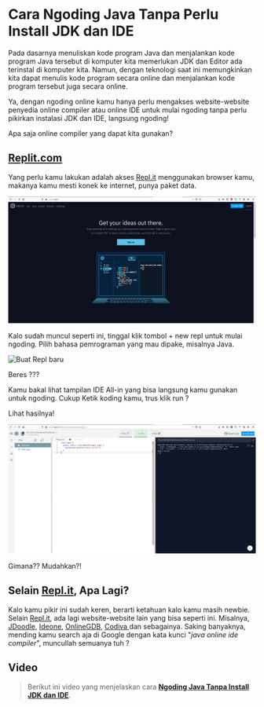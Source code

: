 # Cara Ngoding Java Tanpa Perlu Install JDK dan IDE

Pada dasarnya menuliskan kode program Java dan menjalankan kode program Java tersebut di komputer kita memerlukan JDK dan Editor ada terinstal di komputer kita. Namun, dengan teknologi saat ini memungkinkan kita dapat menulis kode program secara online dan menjalankan kode program tersebut juga secara online.

Ya, dengan ngoding online kamu hanya perlu mengakses website-website penyedia online compiler atau online IDE untuk mulai ngoding tanpa perlu pikirkan instalasi JDK dan IDE, langsung ngoding!

Apa saja online compiler yang dapat kita gunakan?

## [Replit.com](http://Replit.com)

Yang perlu kamu lakukan adalah akses [Repl.it](https://repl.it/) menggunakan browser kamu, makanya kamu mesti konek ke internet, punya paket data.

 ![Replit](aset\image-2.png)

Kalo sudah muncul seperti ini, tinggal klik tombol + new repl untuk mulai ngoding. Pilih bahasa pemrograman yang mau dipake, misalnya Java.

 ![Buat Repl baru](aset%5Cimage-3.png "Buat Repl baru")

Beres ???

Kamu bakal lihat tampilan IDE All-in yang bisa langsung kamu gunakan untuk ngoding. Cukup Ketik koding kamu, trus klik run ?

Lihat hasilnya!

 ![IDE Online dari Replit](aset\image-4.png)

Gimana?? Mudahkan?!

## Selain [Repl.it](http://Repl.it), Apa Lagi?

Kalo kamu pikir ini sudah keren, berarti ketahuan kalo kamu masih newbie. Selain [Repl.it](http://Repl.it), ada lagi website-website lain yang bisa seperti ini. Misalnya, [JDoodle](https://www.jdoodle.com/), [Ideone](https://ideone.com/), [OnlineGDB](https://www.onlinegdb.com/), [Codiva ](https://www.codiva.io/)dan sebagainya. Saking banyaknya, mending kamu search aja di Google dengan kata kunci "*java online ide compiler*", muncullah semuanya tuh ?

## Video

> Berikut ini video yang menjelaskan cara **[Ngoding Java Tanpa Install JDK dan IDE](https://youtu.be/NFmjKMr7xZk?list=PLGNYc7YMbtQ-DtauvmepBgv9zFQtoXSzB&sub_confirmation=1)**.


